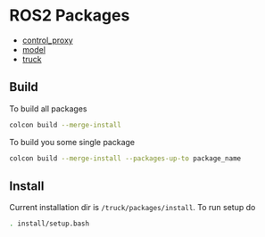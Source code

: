 # ROS2 Packages

- [control_proxy](control_proxy/README.md)
- [model](model/README.md)
- [truck](truck/README.md)

## Build

To build all packages

```bash
colcon build --merge-install
```

To build you some single package

```bash
colcon build --merge-install --packages-up-to package_name
```

## Install
Current installation dir is ```/truck/packages/install```. To run setup do

```bash
. install/setup.bash
```
